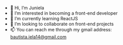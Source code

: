 - 👋 Hi, I’m Juniela
- 👀 I’m interested in becoming a front-end developer
- 🌱 I’m currently learning ReactJS
- 💞️ I’m looking to collaborate on front-end projects
- 📫 You can reach me through my gmail address: bautista.iela14@gmail.com

<!---
ellaiela/ellaiela is a ✨ special ✨ repository because its `README.md` (this file) appears on your GitHub profile.
You can click the Preview link to take a look at your changes.
--->
